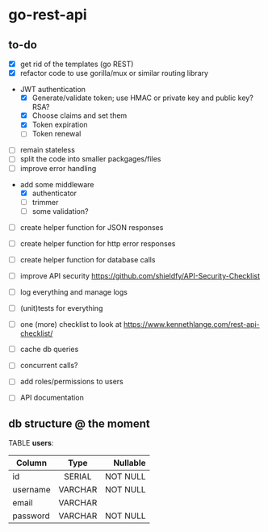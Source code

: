 # go-rest-api

## to-do
- [x] get rid of the templates (go REST)
- [x] refactor code to use gorilla/mux or similar routing library
- JWT authentication
  - [x] Generate/validate token; use HMAC or private key and public key? RSA?
  - [x] Choose claims and set them
  - [x] Token expiration
  - [ ] Token renewal
- [ ] remain stateless
- [ ] split the code into smaller packgages/files
- [ ] improve error handling
- add some middleware
  - [x] authenticator
  - [ ] trimmer
  - [ ] some validation?
- [ ] create helper function for JSON responses
- [ ] create helper function for http error responses
- [ ] create helper function for database calls
- [ ] improve API security https://github.com/shieldfy/API-Security-Checklist
- [ ] log everything and manage logs
- [ ] (unit)tests for everything
- [ ] one (more) checklist to look at https://www.kennethlange.com/rest-api-checklist/
- [ ] cache db queries
- [ ] concurrent calls?
- [ ] add roles/permissions to users
- [ ] API documentation


## db structure @ the moment

TABLE **users**:

| Column | Type | Nullable |
| --- |:---:|---:|
| id | SERIAL | NOT NULL|
| username | VARCHAR | NOT NULL |
| email | VARCHAR | |
| password | VARCHAR | NOT NULL |

